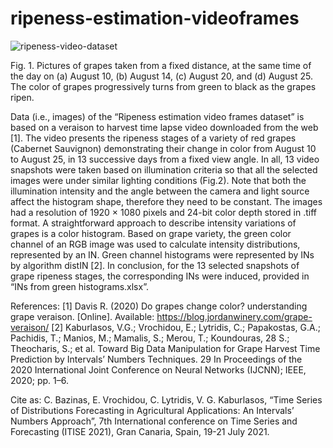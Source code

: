 # ripeness-estimation-videoframes
![ripeness-video-dataset](https://user-images.githubusercontent.com/26176656/123220888-09a81680-d4d7-11eb-827f-928bd568c786.png)

Fig. 1. Pictures of grapes taken from a fixed distance, at the same time of the day on (a) August 10, (b) August 14, (c) August 20, and (d) August 25. The color of grapes progressively turns from green to black as the grapes ripen.

Data (i.e., images) of the “Ripeness estimation video frames dataset” is based on a veraison to harvest time lapse video downloaded from the web [1]. The video presents the ripeness stages of a variety of red grapes (Cabernet Sauvignon) demonstrating their change in color from August 10 to August 25, in 13 successive days from a fixed view angle. In all, 13 video snapshots were taken based on illumination criteria so that all the selected images were under similar lighting conditions (Fig.2). Note that both the illumination intensity and the angle between the camera and light source affect the histogram shape, therefore they need to be constant. The images had a resolution of 1920 × 1080 pixels and 24-bit color depth stored in .tiff format. A straightforward approach to describe intensity variations of grapes is a color histogram. Based on grape variety, the green color channel of an RGB image was used to calculate intensity distributions, represented by an IN. Green channel histograms were represented by INs by algorithm distIN [2]. In conclusion, for the 13 selected snapshots of grape ripeness stages, the corresponding INs were induced, provided in “INs from green histograms.xlsx”.


References:
[1] Davis R. (2020) Do grapes change color? understanding grape veraison. [Online]. Available: https://blog.jordanwinery.com/grape-veraison/
[2] Kaburlasos, V.G.; Vrochidou, E.; Lytridis, C.; Papakostas, G.A.; Pachidis, T.; Manios, M.; Mamalis, S.; Merou, T.; Koundouras, 28 S.; Theocharis, S.; et al. Toward Big Data Manipulation for Grape Harvest Time Prediction by Intervals’ Numbers Techniques. 29 In Proceedings of the 2020 International Joint Conference on Neural Networks (IJCNN); IEEE, 2020; pp. 1–6.

Cite as:
C. Bazinas, E. Vrochidou, C. Lytridis, V. G. Kaburlasos, “Time Series of Distributions Forecasting in Agricultural Applications: An Intervals’ Numbers Approach”, 7th International conference on Time Series and Forecasting (ITISE 2021), Gran Canaria, Spain, 19-21 July 2021.

